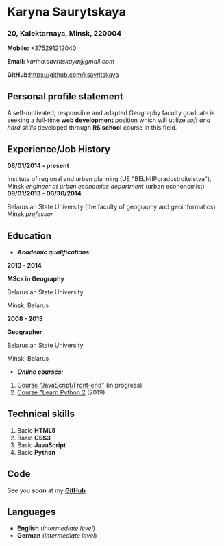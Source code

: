 # **Karyna Saurytskaya**
### 20, Kalektarnaya, Minsk, 220004
**Mobile:** +375291212040  

**Email:** _karina.savritskaya@gmail.com_  

**GitHub**:https://github.com/ksavritskaya
## Personal profile statement

A self-motivated, responsible and adapted Geography faculty graduate is seeking a full-time **web development** position which will utilize *soft and hard skills* developed through **RS school** course in this field.

## Experience/Job History

**08/01/2014 - present**

Institute of regional and urban planning (UE "BELNIIPgradostroitelstva"), Minsk
*engineer at urban economics department* (urban econonomist)
**09/01/2013 - 06/30/2014**

Belarusian State University (the faculty of geography and geoinformatics), Minsk
*professor*

## Education
 * __*Аcademic qualifications:*__
 
**2013 - 2014** 

**MScs in Geography**

Belarusian State University
                
Minsk, Belarus
                
**2008 - 2013** 

**Geographer**

Belarusian State University
                
Minsk, Belarus
                
  * __*Online courses:*__
 1) [Course "JavaScript/Front-end"](https://rs.school/js/) (in progress)
 2) [Course "Learn Python 2](https://www.codecademy.com/learn/learn-python) (2019)
 
 ## Technical skills
 
 1. Basic **HTML5**
 1. Basic **CSS3**
 1. Basic **JavaScript**
 1. Basic **Python**
 
## Code

See you *__soon__* at my [**GitHub**](https://github.com/ksavritskaya)

## Languages

* __English__ (_intermediate level_)
* __German__ (_intermediate level_)
